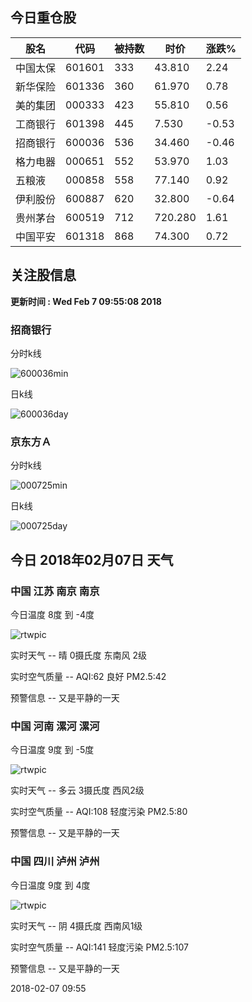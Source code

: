 
## 今日重仓股 

|股名|代码|被持数|时价|涨跌%|
|---|---|---|---|---|
|中国太保|601601|333|43.810|2.24|
|新华保险|601336|360|61.970|0.78|
|美的集团|000333|423|55.810|0.56|
|工商银行|601398|445|7.530|-0.53|
|招商银行|600036|536|34.460|-0.46|
|格力电器|000651|552|53.970|1.03|
|五粮液|000858|558|77.140|0.92|
|伊利股份|600887|620|32.800|-0.64|
|贵州茅台|600519|712|720.280|1.61|
|中国平安|601318|868|74.300|0.72|

## 关注股信息
**更新时间 : Wed Feb  7 09:55:08 2018**
### 招商银行 
分时k线

![600036min](http://image.sinajs.cn/newchart/min/n/sh600036.gif)

日k线

![600036day](http://image.sinajs.cn/newchart/daily/n/sh600036.gif)

### 京东方Ａ 
分时k线

![000725min](http://image.sinajs.cn/newchart/min/n/sz000725.gif)

日k线

![000725day](http://image.sinajs.cn/newchart/daily/n/sz000725.gif)
## 今日 2018年02月07日 天气
### 中国 江苏 南京 南京

今日温度 8度 到 -4度

![rtwpic](http://app1.showapi.com/weather/icon/day/00.png)

实时天气 -- 晴 0摄氏度 东南风 2级

实时空气质量 -- AQI:62 良好 PM2.5:42

预警信息 -- 又是平静的一天
    
### 中国 河南 漯河 漯河

今日温度 9度 到 -5度

![rtwpic](http://app1.showapi.com/weather/icon/day/01.png)

实时天气 -- 多云 3摄氏度 西风2级

实时空气质量 -- AQI:108 轻度污染 PM2.5:80

预警信息 -- 又是平静的一天
    
### 中国 四川 泸州 泸州

今日温度 9度 到 4度

![rtwpic](http://app1.showapi.com/weather/icon/day/02.png)

实时天气 -- 阴 4摄氏度 西南风1级

实时空气质量 -- AQI:141 轻度污染 PM2.5:107

预警信息 -- 又是平静的一天
    
2018-02-07 09:55